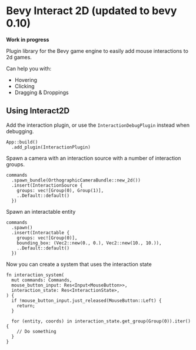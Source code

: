 # Bevy Interact 2D (updated to bevy 0.10)

**Work in progress**

Plugin library for the Bevy game engine to easily add mouse interactions to 2d games.

Can help you with:
- Hovering
- Clicking
- Dragging & Droppings

## Using Interact2D

Add the interaction plugin, or use the `InteractionDebugPlugin` instead when debugging.
```
App::build()
  .add_plugin(InteractionPlugin)
```

Spawn a camera with an interaction source with a number of interaction groups.
```
commands
  .spawn_bundle(OrthographicCameraBundle::new_2d())
  .insert(InteractionSource {
    groups: vec![Group(0), Group(1)],
    ..Default::default()
  })
```

Spawn an interactable entity
```
commands
  .spawn()
  .insert(Interactable {
    groups: vec![Group(0)],
    bounding_box: (Vec2::new(0., 0.), Vec2::new(10., 10.)),
    ..Default::default()
  })
```

Now you can create a system that uses the interaction state
```
fn interaction_system(
  mut commands: Commands,
  mouse_button_input: Res<Input<MouseButton>>,
  interaction_state: Res<InteractionState>,
) {
  if !mouse_button_input.just_released(MouseButton::Left) {
    return;
  }

  for (entity, coords) in interaction_state.get_group(Group(0)).iter() {
    // Do something
  }
}
```
